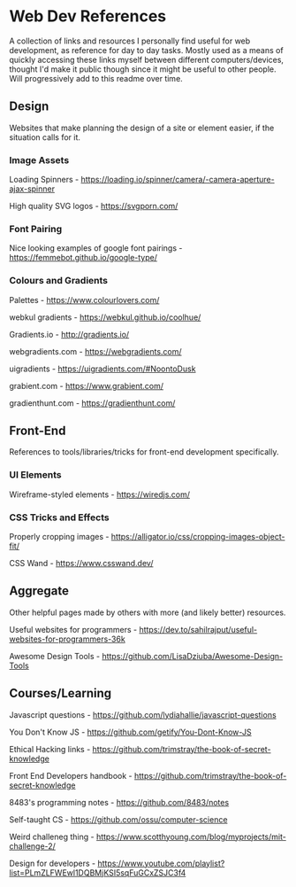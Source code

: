 # Web Dev References

A collection of links and resources I personally find useful for web development, as reference for day to day tasks. Mostly used as a means of quickly accessing these links myself between different computers/devices, thought I'd make it public though since it might be useful to other people. Will progressively add to this readme over time.

## Design

Websites that make planning the design of a site or element easier, if the situation calls for it.

### Image Assets

Loading Spinners - https://loading.io/spinner/camera/-camera-aperture-ajax-spinner

High quality SVG logos - https://svgporn.com/

### Font Pairing

Nice looking examples of google font pairings - https://femmebot.github.io/google-type/

### Colours and Gradients

Palettes - https://www.colourlovers.com/

webkul gradients - https://webkul.github.io/coolhue/

Gradients.io - http://gradients.io/

webgradients.com - https://webgradients.com/

uigradients - https://uigradients.com/#NoontoDusk

grabient.com - https://www.grabient.com/

gradienthunt.com - https://gradienthunt.com/

## Front-End

References to tools/libraries/tricks for front-end development specifically.

### UI Elements

Wireframe-styled elements - https://wiredjs.com/

### CSS Tricks and Effects

Properly cropping images - https://alligator.io/css/cropping-images-object-fit/

CSS Wand - https://www.csswand.dev/

## Aggregate

Other helpful pages made by others with more (and likely better) resources.

Useful websites for programmers - https://dev.to/sahilrajput/useful-websites-for-programmers-36k

Awesome Design Tools - https://github.com/LisaDziuba/Awesome-Design-Tools

## Courses/Learning

Javascript questions - https://github.com/lydiahallie/javascript-questions

You Don't Know JS - https://github.com/getify/You-Dont-Know-JS

Ethical Hacking links - https://github.com/trimstray/the-book-of-secret-knowledge

Front End Developers handbook - https://github.com/trimstray/the-book-of-secret-knowledge

8483's programming notes - https://github.com/8483/notes

Self-taught CS - https://github.com/ossu/computer-science

Weird challeneg thing - https://www.scotthyoung.com/blog/myprojects/mit-challenge-2/

Design for developers - https://www.youtube.com/playlist?list=PLmZLFWEwl1DQBMjKSI5sqFuGCxZSJC3f4
